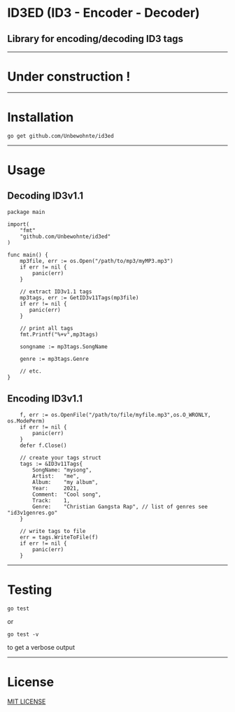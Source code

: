 # ID3ED (ID3 - Encoder - Decoder)
## Library for encoding/decoding ID3 tags

---

# Under construction !

---

# Installation 

```
go get github.com/Unbewohnte/id3ed
```

---

# Usage

## Decoding ID3v1.1
```
package main

import(
    "fmt"
    "github.com/Unbewohnte/id3ed"
)

func main() {
    mp3file, err := os.Open("/path/to/mp3/myMP3.mp3")
    if err != nil {
        panic(err)
    }

    // extract ID3v1.1 tags 
    mp3tags, err := GetID3v11Tags(mp3file)
    if err != nil {
       panic(err)
    }

    // print all tags
    fmt.Printf("%+v",mp3tags)

    songname := mp3tags.SongName

    genre := mp3tags.Genre

    // etc.
}
```

## Encoding ID3v1.1
```
	f, err := os.OpenFile("/path/to/file/myfile.mp3",os.O_WRONLY, os.ModePerm)
	if err != nil {
		panic(err)
	}
	defer f.Close()

    // create your tags struct
	tags := &ID3v11Tags{
        SongName: "mysong",
        Artist:   "me",
        Album:    "my album",
        Year:     2021,
        Comment:  "Cool song",
        Track:    1,
        Genre:    "Christian Gangsta Rap", // list of genres see "id3v1genres.go"
	}

    // write tags to file
	err = tags.WriteToFile(f)
	if err != nil {
		panic(err)
	}
```

---

# Testing

```
go test
```
or
```
go test -v
```
to get a verbose output

---

# License

[MIT LICENSE](https://github.com/Unbewohnte/id3ed/blob/main/LICENSE)